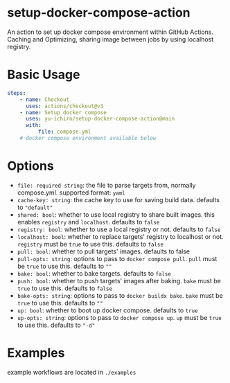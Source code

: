 # setup-docker-compose-action
An action to set up docker compose environment within GitHub Actions. Caching and Optimizing, sharing image between jobs by using localhost registry.

# Basic Usage

```yml
steps:
    - name: Checkout
      uses: actions/checkout@v3
    - name: Setup docker compose
      uses: yu-ichiro/setup-docker-compose-action@main
      with:
          file: compose.yml
    # docker compose environment available below
```

# Options

* `file: required string`: the file to parse targets from, normally compose.yml. supported format: `yaml`
* `cache-key: string`: the cache key to use for saving build data. defaults to `"default"`
* `shared: bool`: whether to use local registry to share built images. this enables `registry` and `localhost`. defaults to `false`
* `registry: bool`: whether to use a local registry or not. defaults to `false`
* `localhost: bool`: whether to replace targets' registry to localhost or not. `registry` must be `true` to use this. defaults to `false`
* `pull: bool`: whether to pull targets' images. defaults to false
* `pull-opts: string`: options to pass to `docker compose pull`. `pull` must be `true` to use this. defaults to `""`
* `bake: bool`: whether to bake targets. defaults to `false`
* `push: bool`: whether to push targets' images after baking. `bake` must be `true` to use this. defaults to `false`
* `bake-opts: string`: options to pass to `docker buildx bake`. `bake` must be `true` to use this. defaults to `""`
* `up: bool`: whether to boot up docker compose. defaults to `true`
* `up-opts: string`: options to pass to `docker compose up`. `up` must be `true` to use this. defaults to `"-d"`

# Examples

example workflows are located in `./examples`